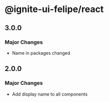 # @ignite-ui-felipe/react

## 3.0.0

### Major Changes

- Name in packages changed

## 2.0.0

### Major Changes

- Add display name to all components
